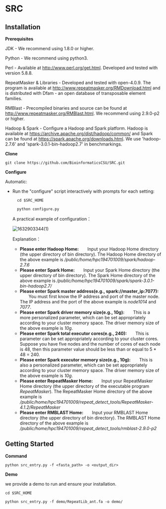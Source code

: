 # SRC

Installation
------------
**Prerequisites**

  JDK - 
    We recommend using 1.8.0 or higher.
    
  Python - 
    We recommend using python3.

  Perl - 
    Available at http://www.perl.org/get.html. Developed and tested
    with version 5.8.8.

  RepeatMasker & Libraries - 
    Developed and tested with open-4.0.9. The program is available at 
    http://www.repeatmasker.org/RMDownload.html and is distributed with
    Dfam - an open database of transposable element families.

  RMBlast - Precompiled binaries and source can be found at
    http://www.repeatmasker.org/RMBlast.html.
    We recommend using 2.9.0-p2 or higher.
    
  Hadoop & Spark - 
    Configure a Hadoop and Spark platform. Hadoop is available at 
    https://archive.apache.org/dist/hadoop/common/ and Spark can be found at 
    https://spark.apache.org/downloads.html. 
    We use 'hadoop-2.7.6' and 'spark-3.0.1-bin-hadoop2.7' in benchmarkings.
    
**Clone**

    git clone https://github.com/BioinformaticsCSU/SRC.git
   
**Configure**

Automatic:

+ Run the "configure" script interactively with prompts for each setting:	
	         
		cd $SRC_HOME
	
		python configure.py
	 
	 A practical example of configuration：
	 
	 ![1632903344(1)](https://user-images.githubusercontent.com/22925278/135229940-33b2b92b-9ae5-44cd-8bd2-504564deea02.png)

	 Explanation：
	 * **Please enter Hadoop Home:**&emsp;&emsp;Input your Hadoop Home directory (the upper directory of bin directory). The Hadoop Home directory of the above example is */public/home/hpc194701009/spark/hadoop-2.7.6*
	 * **Please enter Spark Home:**&emsp;&emsp;Input your Spark Home directory (the upper directory of bin directory). The Spark Home directory of the above example is */public/home/hpc194701009/spark/spark-3.0.1-bin-hadoop2.7/*
	 * **Please enter Spark master address(e.g., spark://master_ip:7077):** &emsp;&emsp;You must first know the IP address and port of the master node. The IP address and the port of the above example is *node1014* and *7077*.
	 * **Please enter Spark driver memory size(e.g., 10g):**&emsp;&emsp;This is a more personalized parameter, which can be set appropriately according to your cluster memory space. The driver memory size of the above example is *10g*.
	 * **Please enter Spark total executor cores(e.g., 240):**&emsp;&emsp;This is parameter can be set appropriately according to your cluster cores. Suppose you have five nodes and the number of cores of each node is 48, then this parameter value should be less than or equal to 5 * 48 = 240.
	 * **Please enter Spark executor memory size(e.g., 10g):**&emsp;&emsp;This is also a personalized parameter, which can be set appropriately according to your cluster memory space. The driver memory size of the above example is *10g*.
	 * **Please enter RepeatMasker Home:**&emsp;&emsp;Input your RepeatMasker Home directory (the upper directory of the executable program *RepeatMasker*). The RepeatMasker Home directory of the above example is */public/home/hpc194701009/repeat_detect_tools/RepeatMasker-4.1.2/RepeatMasker*
	 * **Please enter RMBLAST Home:**&emsp;&emsp;Input your RMBLAST Home directory (the upper directory of bin directory). The RMBLAST Home directory of the above example is */public/home/hpc194701009/repeat_detect_tools/rmblast-2.9.0-p2*
	 


Getting Started
-----------
**Command**

`python src_entry.py -f <fasta_path> -o <output_dir> `



**Demo**

we provide a demo to run and ensure your installation.

    cd $SRC_HOME

    python src_entry.py -f demo/RepeatLib_ant.fa -o demo/


